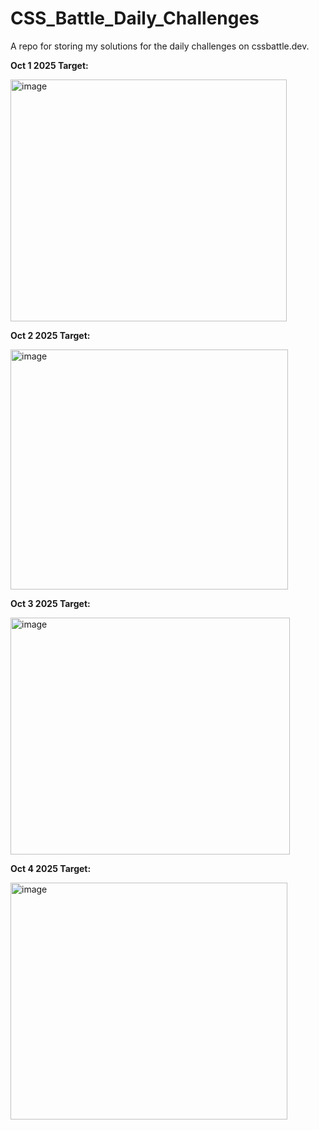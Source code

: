 # CSS_Battle_Daily_Challenges
A repo for storing my solutions for the daily challenges on cssbattle.dev.

**Oct 1 2025 Target:**

<img width="442" height="387" alt="image" src="https://github.com/user-attachments/assets/81990dd6-8f88-493a-b50c-a8fb005ce9e8" />


**Oct 2 2025 Target:**

<img width="444" height="384" alt="image" src="https://github.com/user-attachments/assets/deabfb77-e769-4aac-ab57-f64cc2b171d8" />


**Oct 3 2025 Target:**

<img width="447" height="379" alt="image" src="https://github.com/user-attachments/assets/b4164154-2f18-4362-b73d-cd6d6da3f4e7" />

**Oct 4 2025 Target:**

<img width="443" height="379" alt="image" src="https://github.com/user-attachments/assets/7db37962-9a37-4020-b1a1-acc86a657603" />
